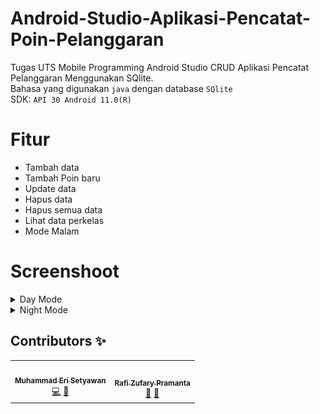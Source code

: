 # Android-Studio-Aplikasi-Pencatat-Poin-Pelanggaran
Tugas UTS Mobile Programming Android Studio CRUD Aplikasi Pencatat Pelanggaran Menggunakan SQlite.
<br>
Bahasa yang digunakan `java` dengan database `SQlite`
<br>
SDK: `API 30 Android 11.0(R)`

# Fitur
- Tambah data
- Tambah Poin baru
- Update data
- Hapus data
- Hapus semua data
- Lihat data perkelas
- Mode Malam




# Screenshoot
<details>
    <summary>Day Mode</summary>
    <br>

|  |  |  |
| :---:  | :---:  | :---:  |
| ![](Screenshots/day_landing.jpeg)            | ![](Screenshots/day_home.jpeg)               | ![](Screenshots/day_tambah_data_pelanggaran.jpeg)  
| ![](Screenshots/day_daftar_kelas.jpeg)       | ![](Screenshots/day_kelas.jpeg)              | ![](Screenshots/day_edit_data_pelanggaran.jpeg) 
| ![](Screenshots/day_hapus_data.jpeg)         | ![](Screenshots/day_hapus_semua_data.jpeg)   | ![](Screenshots/day_popup_hapus_semua_data.jpeg) 

</details>  

<details>
    <summary>Night Mode</summary>
    <br>

|  |  |  |
| :---:  | :---:  | :---:  |
| ![](Screenshots/night_landing.jpeg)          | ![](Screenshots/night_home.jpeg)             | ![](Screenshots/night_tambah_data_pelanggaran.jpeg)  
| ![](Screenshots/night_daftar_kelas.jpeg)     | ![](Screenshots/night_kelas.jpeg)            | ![](Screenshots/night_edit_data_pelanggaran.jpeg) 
| ![](Screenshots/night_hapus_data.jpeg)       | ![](Screenshots/night_hapus_semua_data.jpeg) | ![](Screenshots/night_popup_hapus_semua_data.jpeg) 

</details>  

## Contributors ✨
<table>
  <tr>
    <td align="center"><a href="https://github.com/EriSetyawan166"><img src="https://avatars.githubusercontent.com/u/72864742?v=4" width="100px;" alt=""/><br /><sub><b>Muhammad Eri Setyawan</b></sub></a><br/><a href="#" title="Code">💻</a> <a href="#" title="Documentation">📖</td>
    <td align="center"><a href="#"><img src="https://github.com/github.png" width="100px;" alt=""/><br /><sub><b>Rafi Zufary Pramanta</b></sub></a><br/><a href="#" title="Bug reports">🐛</a> <a href="#" title="Ideas, Planning, & Feedback">🤔</a></td>
  </tr>
</table>
